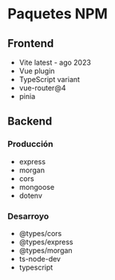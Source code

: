 # Paquetes NPM

## Frontend

- Vite latest - ago 2023
- Vue plugin
- TypeScript variant
- vue-router@4
- pinia

## Backend

### Producción

- express
- morgan
- cors
- mongoose
- dotenv

### Desarroyo

- @types/cors
- @types/express
- @types/morgan
- ts-node-dev
- typescript
